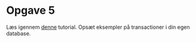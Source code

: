 # Opgave 5
Læs igennem [denne](https://www.softwaretestinghelp.com/mysql-transaction-tutorial/) tutorial.
Opsæt eksempler på transactioner i din egen database.